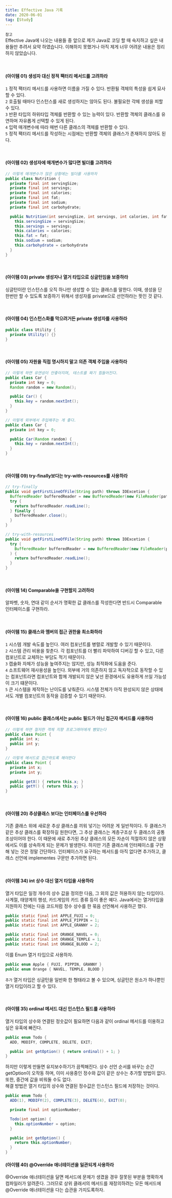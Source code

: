 ```yaml
---
title: Effective Java 기록
date: 2020-06-01
tag: [Study]
---
```


`참고`  
Effective Java에 나오는 내용들 중 앞으로 제가 Java로 코딩 할 때 숙지하고 싶은 내용들만 추려서 요약 하였습니다. 이해하지 못했거나 아직 제게 너무 어려운 내용은 정리하지 않았습니다.

<br>

#### (아이템 01) 생성자 대신 정적 팩터리 메서드를 고려하라

  `1` 정적 팩터리 메서드를 사용하면 이름을 가질 수 있다. 반환될 객체의 특성을 쉽게 묘사할 수 있다.  
  `2` 호출될 때마다 인스턴스를 새로 생성하지는 않아도 된다. 불필요한 갹체 생성을 피할 수 있다.  
  `3` 반환 타입의 하위타입 객체를 반환할 수 있는 능력이 있다. 반환할 객체의 클래스를 유연하며 자유롭게 선택할 수 있게 된다.  
  `4` 입력 매개변수에 따라 매번 다른 클래스의 객체를 반환할 수 있다.  
  `5` 정적 팩터리 메서드를 작성하는 시점에는 반환할 객체의 클래스가 존재하지 않아도 된다.

<br>

#### (아이템 02) 생성자에 매개변수가 많다면 빌더를 고려하라

  ```java
  // 이렇게 매개변수가 많은 상황에는 빌더를 사용하자
  public class Nutrition {
    private final int servingSize;
    private final int servings;
    private final int calories;
    private final int fat;
    private final int sodium;
    private final int carbohydrate;

    public Nutrition(int servingSize, int servings, int calories, int fat, int sodium, int carbohydrate) {
      this.servingSize = servingSize;
      this.servings = servings;
      this.calories = calories;
      this.fat = fat;
      this.sodium = sodium;
      this.carbohydrate = carbohydrate
    }
  }
  ```

<br>

#### (아이템 03) private 생성자나 열거 타입으로 싱글턴임을 보증하라

  싱글턴이란 인스턴스를 오직 하나만 생성할 수 있는 클래스를 말한다. 이때, 생성을 단 한번만 할 수 있도록 보증하기 위해서 생성자를 private으로 선언하라는 뜻인 것 같다.

<br>

#### (아이템 04) 인스턴스화를 막으려거든 private 생성자를 사용하라

  ```java
  public class Utility {
    private Utility() {}
  }
  ```

<br>

#### (아이템 05) 자원을 직접 명시하지 말고 의존 객체 주입을 사용하라

  ```java
  // 이렇게 하면 유연성이 안좋아지며, 테스트를 짜기 힘들어진다.
  public class Car {
    private int key = 0;
    Random random = new Random();

    public Car() {
      this.key = random.nextInt();
    }
  }

  // 이렇게 외부에서 주입해주는 게 좋다.
  public class Car {
    private int key = 0;

    public Car(Random random) {
      this.key = random.nextInt();
    }
  }
  ```

<br>

#### (아이템 09) try-finally보다는 try-with-resources를 사용하라

  ```java
  // try-finally
  public void getFirstLineOfFile(String path) throws IOExcetion {
    BufferedReader bufferedReader = new BufferedReader(new FileReader(path));
    try {
      return bufferedReader.readLine();
    } finally {
      bufferedReader.close();
    }
  }

  // try-with-resources
  public void getFirstLineOfFile(String path) throws IOExcetion {
    try (
      BufferedReader bufferedReader = new BufferedReader(new FileReader(path));
    ) {
      return bufferedReader.readLine();
    }
  }
  ```

<br>

#### (아이템 14) Comparable을 구현할지 고려하라

  알파벳, 숫자, 연대 같이 순서가 명확한 값 클래스를 작성한다면 반드시 Comparable 인터페이스를 구현하라.

<br>

#### (아이템 15) 클래스와 멤버의 접근 권한을 최소화하라

  `1` 시스템 개발 속도를 높인다. 여러 컴포넌트를 병렬로 개발할 수 있기 때문이다.  
  `2` 시스템 관리 비용을 찾춘다. 각 컴포넌트를 더 빨리 파악하여 디버깅 할 수 있고, 다른 컴포넌트로 교체하는 부담도 적기 때문이다.  
  `3` 캡슐화 자체가 성능을 높여주지는 않지만, 성능 최적화에 도움을 준다.  
  `4` 소프트웨어 재사용성을 높인다. 외부에 거의 의존하지 않고 독자적으로 동작할 수 있는 컴포넌트라면 컴포넌트와 함께 개발되지 않은 낯선 환경에서도 유용하게 쓰일 가능성이 크기 떄문이다.  
  `5` 큰 시스템을 제작하는 난이도를 낮춰준다. 시스템 전체가 아직 완성되지 않은 상태에서도 개별 컴포넌트의 동작을 검증할 수 있기 때문이다.

<br>

#### (아이템 16) public 클래스에서는 public 필드가 아닌 접근자 메서드를 사용하라

  ```java
  // 이렇게 하면 철저한 객체 지향 프로그래머에게 뺨맞는다
  public class Point {
    public int x;
    public int y;
  }

  // 이렇게 메서드로 접근하도록 해야한다
  public class Point {
    private int x;
    private int y;

    public getX() { return this.x; }
    public getY() { return this.y; }
  }
  ```

<br>

#### (아이템 20) 추상클래스 보다는 인터페이스를 우선하라

  기존 클래스 위에 새로운 추상 클래스를 끼워 넣기는 어려운 게 일반적이다. 두 클래스가 같은 추상 클래스를 확장하길 원한다면, 그 추상 클래스는 계층구조상 두 클래스의 공통 조상이어야 한다. 이 때문에 새로 추가된 추상 클래스의 모든 자손이 적절하지 않은 상황에서도 이를 상속하게 되는 문제가 발생한다. 하지만 기존 클래스에 인터페이스를 구현해 넣는 것은 정말 간단하다. 인터페이스가 요구하는 메서드를 아직 없다면 추가하고, 클래스 선언에 implementes 구문만 추가하면 된다.

<br>

#### (아이템 34) int 상수 대신 열거 타입을 사용하라

  열거 타입은 일정 개수의 상수 값을 정의한 다음, 그 외의 값은 허용하지 않는 타입이다. 사계절, 태양계의 행성, 카드게임의 카드 종류 등이 좋은 예다. Java에서는 열거타입을 지원하지 전에는 다음 코드처럼 정수 상수를 한 묶음 선언해서 사용하곤 했다.

  ```java
  public static final int APPLE_FUJI = 0;
  public static final int APPLE_PIPPIN = 1;
  public static final int APPLE_GRANNY = 2;
  
  public static final int ORANGE_NAVEL = 0;
  public static final int ORANGE_TEMPLE = 1;
  public static final int ORANGE_BLOOD = 2;
  ```

  이를 Enum 열거 타입으로 사용하자.

  ```java
  public enum Apple { FUJI, PIPPIN, GRANNY }
  public enum Orange { NAVEL, TEMPLE, BLOOD }
  ```

  `추가` 열거 타입은 싱글턴을 일반화 한 형태라고 볼 수 있으며, 싱글턴은 원소가 하나뿐인 열거 타입이라고 할 수 있다.

<br>

#### (아이템 35) ordinal 메서드 대신 인스턴스 필드를 사용하라

  열거 타입의 상수와 연결된 정숫값이 필요하면 다음과 같이 ordinal 메서드를 이용하고 싶은 유혹에 빠진다.

  ```java
  public enum Todo {
    ADD, MODIFY, COMPLETE, DELETE, EXIT;

    public int getOption() { return ordinal() + 1; }
  }
  ```

  하지만 이렇게 만들면 유지보수하기가 끔찍해진다. 상수 선언 순서를 바꾸는 순간 getOption이 오작동 하며, 이미 사용중인 정수와 값이 같은 상수는 추가할 방법이 없다. 또한, 중간에 값을 비워둘 수도 없다.  
  해결 방법은 열거 타입의 상수와 연결된 정수값은 인스턴스 필드에 저장하는 것이다.

  ```java
  public enum Todo {
    ADD(1), MODIFY(2), COMPLETE(3), DELETE(4), EXIT(0);

    private final int optionNumber;

    Todo(int option) {
      this.optionNumber = option;
    }

    public int getOption() {
      return this.optionNumber;
    }
  }
  ```

#### (아이템 40) @Override 애너테이션을 일관되게 사용하라

  @Override 애너테이션을 달면 메서드에 문제가 생겼을 경우 잘못된 부분을 명확하게 컴파일러가 알려준다. 그러므로 상위 클래서의 메서드를 재정의하려는 모든 매서드에 @Override 애너테이션을 다는 습관을 가지도록하자.
